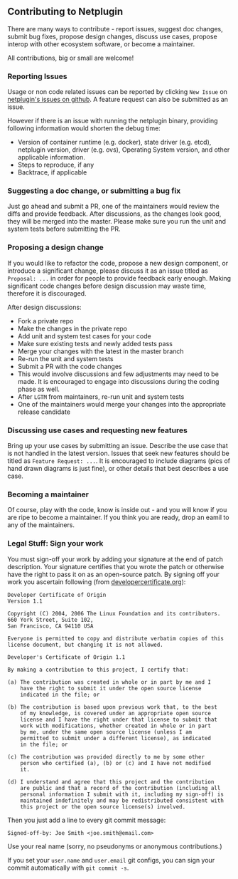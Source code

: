 ## Contributing to Netplugin

There are many ways to contribute - report issues, suggest doc changes, 
submit bug fixes, propose design changes, discuss use cases, propose 
interop with other ecosystem software, or become a maintainer.

All contributions, big or small are welcome!

### Reporting Issues
Usage or non code related issues can be reported by clicking `New Issue` on
[netplugin's issues on github](https://github.com/contiv/netplugin/issues).
A feature request can also be submitted as an issue.

However if there is an issue with running the netplugin binary, providing following 
information would shorten the debug time:
- Version of container runtime (e.g. docker), state driver (e.g. etcd), 
netplugin version, driver (e.g. ovs), Operating System version, and other
applicable information.
- Steps to reproduce, if any
- Backtrace, if applicable

### Suggesting a doc change, or submitting a bug fix
Just go ahead and submit a PR, one of the maintainers would review the diffs
and provide feedback. After discussions, as the changes look good, they will
be merged into the master. Please make sure you run the unit and system tests
before submitting the PR.

### Proposing a design change
If you would like to refactor the code, propose a new design component, or
introduce a significant change, please discuss it as an issue titled as
`Proposal: ...` in order for people to provide feedback early enough. 
Making significant code changes before design discussion may waste
time, therefore it is discouraged.

After design discussions:
- Fork a private repo
- Make the changes in the private repo
- Add unit and system test cases for your code
- Make sure existing tests and newly added tests pass
- Merge your changes with the latest in the master branch
- Re-run the unit and system tests
- Submit a PR with the code changes
- This would involve discussions and few adjustments may need to be made.
It is encouraged to engage into discussions during the coding phase as well.
- After `LGTM` from maintainers, re-run unit and system tests
- One of the maintainers would merge your changes into the appropriate release candidate


### Discussing use cases and requesting new features
Bring up your use cases by submitting an issue. Describe the use case that
is not handled in the latest version. Issues that seek new features should
be titled as `Feature Request: ...`. It is encouraged to include diagrams 
(pics of hand drawn diagrams is just fine), or other details that best
describes a use case.

### Becoming a maintainer
Of course, play with the code, know is inside out - and you will know if you
are ripe to become a maintainer. If you think you are ready, drop an eamil
to any of the maintainers.

### Legal Stuff: Sign your work
You must sign-off your work by adding your signature at the end of 
patch description. Your signature certifies that you wrote the patch or 
otherwise have the right to pass it on as an open-source patch. 
By signing off your work you ascertain following (from [developercertificate.org](http://developercertificate.org/)):

```
Developer Certificate of Origin
Version 1.1

Copyright (C) 2004, 2006 The Linux Foundation and its contributors.
660 York Street, Suite 102,
San Francisco, CA 94110 USA

Everyone is permitted to copy and distribute verbatim copies of this
license document, but changing it is not allowed.

Developer's Certificate of Origin 1.1

By making a contribution to this project, I certify that:

(a) The contribution was created in whole or in part by me and I
    have the right to submit it under the open source license
    indicated in the file; or

(b) The contribution is based upon previous work that, to the best
    of my knowledge, is covered under an appropriate open source
    license and I have the right under that license to submit that
    work with modifications, whether created in whole or in part
    by me, under the same open source license (unless I am
    permitted to submit under a different license), as indicated
    in the file; or

(c) The contribution was provided directly to me by some other
    person who certified (a), (b) or (c) and I have not modified
    it.

(d) I understand and agree that this project and the contribution
    are public and that a record of the contribution (including all
    personal information I submit with it, including my sign-off) is
    maintained indefinitely and may be redistributed consistent with
    this project or the open source license(s) involved.
```

Then you just add a line to every git commit message:

    Signed-off-by: Joe Smith <joe.smith@email.com>

Use your real name (sorry, no pseudonyms or anonymous contributions.)

If you set your `user.name` and `user.email` git configs, you can sign your
commit automatically with `git commit -s`.

